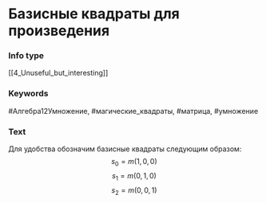 # Базисные квадраты для произведения
### Info type
[[4_Unuseful_but_interesting]]
### Keywords
#Алгебра12Умножение, #магические_квадраты, #матрица, #умножение
### Text
Для удобства обозначим базисные квадраты следующим образом:
$$s_0 = m(1,0,0)$$
$$s_1 = m(0,1,0)$$
$$s_2 = m(0,0,1)$$